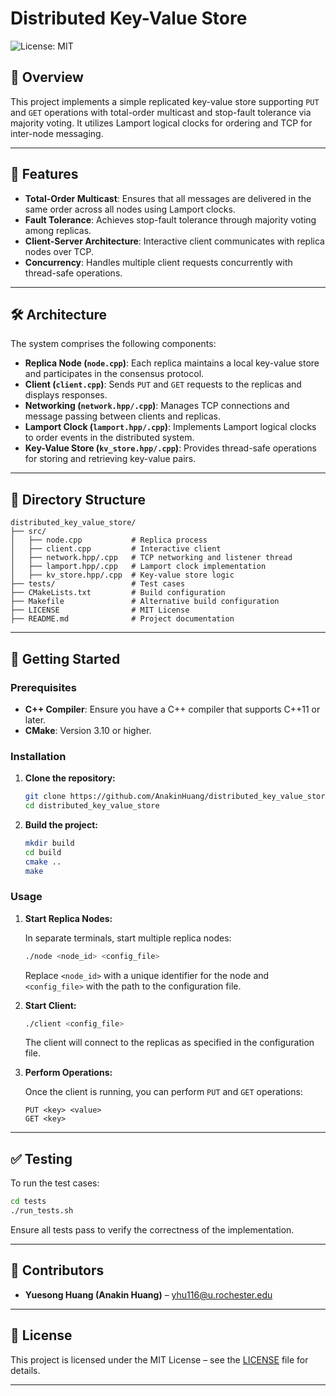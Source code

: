 # Distributed Key-Value Store

![License: MIT](https://img.shields.io/badge/License-MIT-yellow.svg)

## 📖 Overview

This project implements a simple replicated key-value store supporting `PUT` and `GET` operations with total-order multicast and stop-fault tolerance via majority voting. It utilizes Lamport logical clocks for ordering and TCP for inter-node messaging.

---

## 🧩 Features

- **Total-Order Multicast**: Ensures that all messages are delivered in the same order across all nodes using Lamport clocks.
- **Fault Tolerance**: Achieves stop-fault tolerance through majority voting among replicas.
- **Client-Server Architecture**: Interactive client communicates with replica nodes over TCP.
- **Concurrency**: Handles multiple client requests concurrently with thread-safe operations.

---

## 🛠️ Architecture

The system comprises the following components:

- **Replica Node (`node.cpp`)**: Each replica maintains a local key-value store and participates in the consensus protocol.
- **Client (`client.cpp`)**: Sends `PUT` and `GET` requests to the replicas and displays responses.
- **Networking (`network.hpp/.cpp`)**: Manages TCP connections and message passing between clients and replicas.
- **Lamport Clock (`lamport.hpp/.cpp`)**: Implements Lamport logical clocks to order events in the distributed system.
- **Key-Value Store (`kv_store.hpp/.cpp`)**: Provides thread-safe operations for storing and retrieving key-value pairs.

---

## 📂 Directory Structure

```
distributed_key_value_store/
├── src/
│   ├── node.cpp           # Replica process
│   ├── client.cpp         # Interactive client
│   ├── network.hpp/.cpp   # TCP networking and listener thread
│   ├── lamport.hpp/.cpp   # Lamport clock implementation
│   ├── kv_store.hpp/.cpp  # Key-value store logic
├── tests/                 # Test cases
├── CMakeLists.txt         # Build configuration
├── Makefile               # Alternative build configuration
├── LICENSE                # MIT License
├── README.md              # Project documentation
```

---

## 🚀 Getting Started

### Prerequisites

- **C++ Compiler**: Ensure you have a C++ compiler that supports C++11 or later.
- **CMake**: Version 3.10 or higher.

### Installation

1. **Clone the repository:**

   ```bash
   git clone https://github.com/AnakinHuang/distributed_key_value_store.git
   cd distributed_key_value_store
   ```

2. **Build the project:**

   ```bash
   mkdir build
   cd build
   cmake ..
   make
   ```

### Usage

1. **Start Replica Nodes:**

   In separate terminals, start multiple replica nodes:

   ```bash
   ./node <node_id> <config_file>
   ```

   Replace `<node_id>` with a unique identifier for the node and `<config_file>` with the path to the configuration file.

2. **Start Client:**

   ```bash
   ./client <config_file>
   ```

   The client will connect to the replicas as specified in the configuration file.

3. **Perform Operations:**

   Once the client is running, you can perform `PUT` and `GET` operations:

   ```
   PUT <key> <value>
   GET <key>
   ```

---

## ✅ Testing

To run the test cases:

```bash
cd tests
./run_tests.sh
```

Ensure all tests pass to verify the correctness of the implementation.

---

## 👥 Contributors

- **Yuesong Huang (Anakin Huang)** – [yhu116@u.rochester.edu](mailto:yhu116@u.rochester.edu)

---

## 📄 License

This project is licensed under the MIT License – see the [LICENSE](LICENSE) file for details.

---

